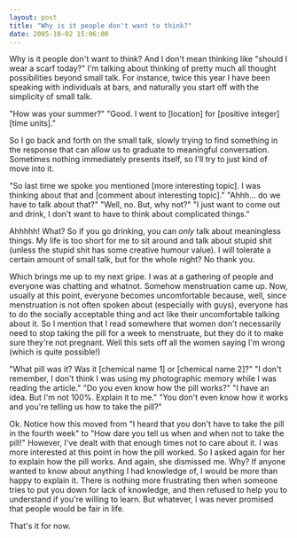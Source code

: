 ```yaml
---
layout: post
title: "Why is it people don't want to think?"
date: 2005-10-02 15:06:00
---
```


Why is it people don't want to think? And I don't mean thinking like "should I wear a scarf today?" I'm talking about thinking of pretty much all thought possibilities beyond small talk. For instance, twice this year I have been speaking with individuals at bars, and naturally you start off with the simplicity of small talk.

<!--more-->

"How was your summer?"
"Good. I went to [location] for [positive integer] [time units]."

So I go back and forth on the small talk, slowly trying to find something in the response that can allow us to graduate to meaningful conversation. Sometimes nothing immediately presents itself, so I'll try to just kind of move into it.

"So last time we spoke you mentioned [more interesting topic]. I was thinking about that and [comment about interesting topic]."
"Ahhh... do we have to talk about that?"
"Well, no. But, why not?"
"I just want to come out and drink, I don't want to have to think about complicated things."

Ahhhhh! What? So if you go drinking, you can _only_ talk about meaningless things. My life is too short for me to sit around and talk about stupid shit (unless the stupid shit has some creative humour value). I will tolerate a certain amount of small talk, but for the whole night? No thank you.

Which brings me up to my next gripe. I was at a gathering of people and everyone was chatting and whatnot. Somehow menstruation came up. Now, usually at this point, everyone becomes uncomfortable because, well, since menstruation is not often spoken about (especially with guys), everyone has to do the socially acceptable thing and act like their uncomfortable talking about it. So I mention that I read somewhere that women don't necessarily need to stop taking the pill for a week to menstruate, but they do it to make sure they're not pregnant. Well this sets off all the women saying I'm wrong (which is quite possible!)

"What pill was it? Was it [chemical name 1] or [chemical name 2]?"
"I don't remember, I don't think I was using my photographic memory while I was reading the article."
"Do you even know how the pill works?"
"I have an idea. But I'm not 100%. Explain it to me."
"You don't even know how it works and you're telling us how to take the pill?"

Ok. Notice how this moved from "I heard that you don't have to take the pill in the fourth week" to "How dare you tell us when and when not to take the pill!" However, I've dealt with that enough times not to care about it. I was more interested at this point in how the pill worked. So I asked again for her to explain how the pill works. And again, she dismissed me. Why? If anyone wanted to know about anything I had knowledge of, I would be more than happy to explain it. There is nothing more frustrating then when someone tries to put you down for lack of knowledge, and then refused to help you to understand if you're willing to learn. But whatever, I was never promised that people would be fair in life.

That's it for now.
